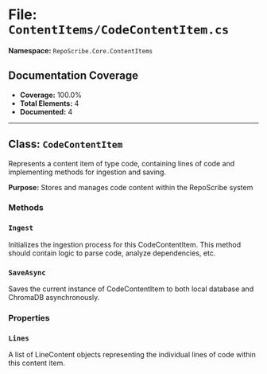 # File: `ContentItems/CodeContentItem.cs`

**Namespace:** `RepoScribe.Core.ContentItems`

## Documentation Coverage

- **Coverage:** 100.0%
- **Total Elements:** 4
- **Documented:** 4

---

## Class: `CodeContentItem`

Represents a content item of type code, containing lines of code and implementing methods for ingestion and saving.

**Purpose:** Stores and manages code content within the RepoScribe system

### Methods

  ### `Ingest`

  Initializes the ingestion process for this CodeContentItem. This method should contain logic to parse code, analyze dependencies, etc.

  ### `SaveAsync`

  Saves the current instance of CodeContentItem to both local database and ChromaDB asynchronously.

### Properties

  ### `Lines`

  A list of LineContent objects representing the individual lines of code within this content item.

